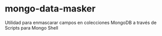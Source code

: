 # mongo-data-masker
Utilidad para enmascarar campos en colecciones MongoDB a través de Scripts para Mongo Shell
